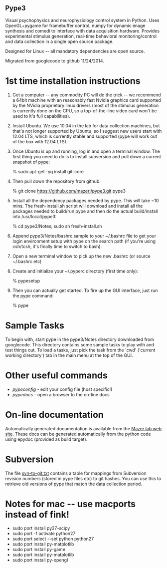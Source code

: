 ## Pype3

Visual psychophysics and neurophysiology control system in
Python. Uses OpenGL+pygame for framebuffer control, numpy for
dynamic image synthesis and comedi to interface with data
acquisition hardware. Provides experimental stimulus generation,
real-time behavioral monitoring/control and data collection
in a single open source package.

Designed for Linux -- all mandatory dependencies are open source.

Migrated from googlecode to github 11/24/2014.

# 1st time installation instructions

1. Get a computer -- any commodity PC will do the trick -- we recommend a 64bit machine with an reasonably fast Nvidia graphics card supported by the NVidia proprietary linux drivers (most of the stimulus generation is currently done on the CPU, so a top-of-the-line video card won't be used to it's full capabilities).

2. Install Ubuntu. We use 10.04 in the lab for data collection machines, but that's not longer supported by Ubuntu, so I suggest new users start with 12.04 LTS, which is currently stable and supported (pype will work out of the box with 12.04 LTS).

3. Once Ubuntu is up and running, log in and open a terminal window. The first thing you need to do is to install subversion and pull down a current snapshot of pype:

    % sudo apt-get -yq install git-core
	
4. Then pull down the repository from github:

    % git clone https://github.com/mazerj/pype3.git pype3
	
5. Install all the dependency packages needed by pype. This will take ~10 mins. The fresh-install.sh script will download and install all the packages needed to build/run pype and then do the actual build/install into /usr/local/pype3:

    % cd pype3/Notes; sudo sh fresh-install.sh
	
6. Append pype3/Notes/bashrc.sample to your ~/.bashrc file to get your login environment setup with pype on the search path (if you're using csh/tcsh, it's finally time to switch to bash).
7. Open a new terminal window to pick up the new .bashrc (or source ~/.bashrc etc)
8. Create and initialize your ~/.pyperc directory (first time only):

    % pypesetup
	
9. Then you can actually get started. To fire up the GUI interface, just run the pype command:

    % pype

# Sample Tasks

To begin with, start pype in the pype3/Notes directory downloaded from googlecode. This directory contains some sample tasks to play with and test things out. To load a tasks, just pick the task from the 'cwd' ('current working directory') tab in the main menu at the top of the GUI.


# Other useful commands

- *pypeconfig* - edit your config file (host specific!)
- *pypedocs* - open a browser to the on-line docs

# On-line documentation

Automatically generated documentation is available from the [Mazer lab web site](http://jackknife.med.yale.edu/docs). These docs can be generated automatically from the python code using epydoc (provided as build target).

# Subversion

The file [svn-to-git.txt](https://github.com/mazerj/pype3/blob/master/svn-to-git.txt) contains a table for mappings from Subversion revision numbers (stored in pype files etc) to git hashes. You can use this to retrieve old versions of pype that match the data collection period.

# Notes for mac -- use macports instead of fink!

- sudo port install py27-scipy
- sudo port -f activate python27
- sudo port select --set python python27
- sudo port install py-matplotlib
- sudo port install py-game
- sudo port install py-matplotlib
- sudo port install py-opengl
